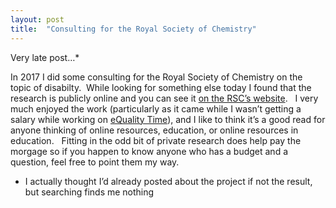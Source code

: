 ```yaml
---
layout: post
title:  "Consulting for the Royal Society of Chemistry"
--- 
```





<p>Very late post…*</p>
<p>In 2017 I did some consulting for the Royal Society of Chemistry on the topic of disabilty.&nbsp; While looking for something else today I found that the research is publicly online and you can see it <a href="https://edu.rsc.org/resources/accessibility-awareness/2240.article">on the RSC’s website</a>.&nbsp;&nbsp; I very much enjoyed the work (particularly as it came while I wasn’t getting a salary while working on <a href="http://equalitytime.co.uk/">eQuality Time</a>), and I like to think it’s a good read for anyone thinking of online resources, education, or online resources in education.&nbsp;&nbsp; Fitting in the odd bit of private research does help pay the morgage so if you happen to know anyone who has a budget and a question, feel free to point them my way.</p>
<ul>
<li>I actually thought I’d already posted about the project if not the result, but searching finds me nothing</li>
</ul>
